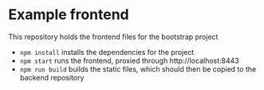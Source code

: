 # Example frontend

This repository holds the frontend files for the bootstrap project

- `npm install` installs the dependencies for the project
- `npm start` runs the frontend, proxied through http://localhost:8443
- `npm run build` builds the static files, which should then be copied to the backend repository
